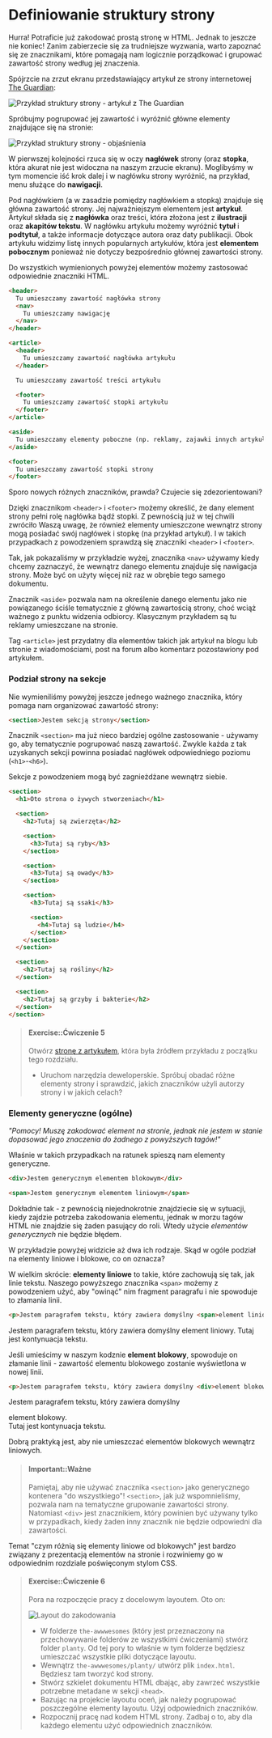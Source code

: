 # Definiowanie struktury strony

Hurra! Potraficie już zakodować prostą stronę w HTML. Jednak to jeszcze nie koniec! Zanim zabierzecie się za trudniejsze wyzwania, warto zapoznać się ze znacznikami, które pomagają nam logicznie porządkować i grupować zawartość strony według jej znaczenia.

Spójrzcie na zrzut ekranu przedstawiający artykuł ze strony internetowej [The Guardian](https://www.theguardian.com/technology/2016/apr/23/facebook-global-takeover-f8-conference-messenger-chatbots):

![Przykład struktury strony - artykuł z The Guardian][1]

[1]: /images/page-layout-example.png

Spróbujmy pogrupować jej zawartość i wyróżnić główne elementy znajdujące się na stronie:

![Przykład struktury strony - objaśnienia][2]

[2]: /images/page-layout-example-sections.png


W pierwszej kolejności rzuca się w oczy **nagłówek** strony (oraz **stopka**, która akurat nie jest widoczna na naszym zrzucie ekranu). Moglibyśmy w tym momencie iść krok dalej i w nagłówku strony wyróżnić, na przykład, menu służące do **nawigacji**.

Pod nagłówkiem (a w zasadzie pomiędzy nagłówkiem a stopką) znajduje się główna zawartość strony. Jej najważniejszym elementem jest **artykuł**. Artykuł składa się z **nagłówka** oraz treści, która złożona jest z **ilustracji** oraz **akapitów tekstu**. W nagłówku artykułu możemy wyróżnić **tytuł** i **podtytuł**, a także informacje dotyczące autora oraz daty publikacji. Obok artykułu widzimy listę innych popularnych artykułów, która jest **elementem pobocznym** ponieważ nie dotyczy bezpośrednio głównej zawartości strony.

Do wszystkich wymienionych powyżej elementów możemy zastosować odpowiednie znaczniki HTML.

```html
<header>
  Tu umieszczamy zawartość nagłówka strony
  <nav>
    Tu umieszczamy nawigację
  </nav>
</header>

<article>
  <header>
    Tu umieszczamy zawartość nagłówka artykułu
  </header>

  Tu umieszczamy zawartość treści artykułu

  <footer>
    Tu umieszczamy zawartość stopki artykułu
  </footer>
</article>

<aside>
  Tu umieszczamy elementy poboczne (np. reklamy, zajawki innych artykułów)
</aside>

<footer>
  Tu umieszczamy zawartość stopki strony
</footer>
```

Sporo nowych różnych znaczników, prawda? Czujecie się zdezorientowani?

Dzięki znacznikom `<header>` i `<footer>` możemy określić, że dany element strony pełni rolę nagłówka bądź stopki. Z pewnością już w tej chwili zwróciło Waszą uwagę, że również elementy umieszczone wewnątrz strony mogą posiadać swój nagłówek i stopkę (na przykład artykuł). I w takich przypadkach z powodzeniem sprawdzą się znaczniki `<header>` i `<footer>`.

Tak, jak pokazaliśmy w przykładzie wyżej, znacznika `<nav>` używamy kiedy chcemy zaznaczyć, że wewnątrz danego elementu znajduje się nawigacja strony. Może być on użyty więcej niż raz w obrębie tego samego dokumentu.

Znacznik `<aside>` pozwala nam na określenie danego elementu jako nie powiązanego ściśle tematycznie z główną zawartością strony, choć wciąż ważnego z punktu widzenia odbiorcy. Klasycznym przykładem są tu reklamy umieszczane na stronie.

Tag `<article>` jest przydatny dla elementów takich jak artykuł na blogu lub stronie z wiadomościami, post na forum albo komentarz pozostawiony pod artykułem.

### Podział strony na sekcje

Nie wymieniliśmy powyżej jeszcze jednego ważnego znacznika, który pomaga nam organizować zawartość strony:

```html
<section>Jestem sekcją strony</section>
```

Znacznik `<section>` ma już nieco bardziej ogólne zastosowanie - używamy go, aby tematycznie pogrupować naszą zawartość. Zwykle każda z tak uzyskanych sekcji powinna posiadać nagłówek odpowiedniego poziomu (`<h1>`-`<h6>`).

Sekcje z powodzeniem mogą być zagnieżdżane wewnątrz siebie.

```html
<section>
  <h1>Oto strona o żywych stworzeniach</h1>

  <section>
    <h2>Tutaj są zwierzęta</h2>

    <section>
      <h3>Tutaj są ryby</h3>
    </section>

    <section>
      <h3>Tutaj są owady</h3>
    </section>

    <section>
      <h3>Tutaj są ssaki</h3>

      <section>
        <h4>Tutaj są ludzie</h4>
      </section>
    </section>
  </section>

  <section>
    <h2>Tutaj są rośliny</h2>
  </section>

  <section>
    <h2>Tutaj są grzyby i bakterie</h2>
  </section>
</section>
```

> #### Exercise::Ćwiczenie 5
>
> Otwórz [stronę z artykułem](https://www.theguardian.com/technology/2016/apr/23/facebook-global-takeover-f8-conference-messenger-chatbots), która była źródłem przykładu z początku tego rozdziału.
> - Uruchom narzędzia deweloperskie. Spróbuj obadać różne elementy strony i sprawdzić, jakich znaczników użyli autorzy strony i w jakich celach?

### Elementy generyczne (ogólne)

*"Pomocy! Muszę zakodować element na stronie, jednak nie jestem w stanie dopasować jego znaczenia do żadnego z powyższych tagów!"*

Właśnie w takich przypadkach na ratunek spieszą nam elementy generyczne.

```html
<div>Jestem generycznym elementem blokowym</div>
```

```html
<span>Jestem generycznym elementem liniowym</span>
```

Dokładnie tak - z pewnością niejednokrotnie znajdziecie się w sytuacji, kiedy zajdzie potrzeba zakodowania elementu, jednak w morzu tagów HTML nie znajdzie się żaden pasujący do roli. Wtedy użycie *elementów generycznych* nie będzie błędem.

W przykładzie powyżej widzicie aż dwa ich rodzaje. Skąd w ogóle podział na elementy liniowe i blokowe, co on oznacza?

W wielkim skrócie: **elementy liniowe** to takie, które zachowują się tak, jak linie tekstu. Naszego powyższego znacznika `<span>` możemy z powodzeniem użyć, aby "owinąć" nim fragment paragrafu i nie spowoduje to złamania linii.

```html
<p>Jestem paragrafem tekstu, który zawiera domyślny <span>element liniowy.</span> Tutaj jest kontynuacja tekstu.</p>
```

<div class="example-wrapper">
  <p>Jestem paragrafem tekstu, który zawiera domyślny <span>element liniowy.</span> Tutaj jest kontynuacja tekstu.</p>
</div>

Jeśli umieścimy w naszym kodznie **element blokowy**, spowoduje on złamanie linii - zawartość elementu blokowego zostanie wyświetlona w nowej linii.

```html
<p>Jestem paragrafem tekstu, który zawiera domyślny <div>element blokowy.</div> Tutaj jest kontynuacja tekstu.</p>
```

<div class="example-wrapper">
  <p>Jestem paragrafem tekstu, który zawiera domyślny <div>element blokowy.</div> Tutaj jest kontynuacja tekstu.</p>
</div>

Dobrą praktyką jest, aby nie umieszczać elementów blokowych wewnątrz liniowych.

> #### Important::Ważne
>
> Pamiętaj, aby nie używać znacznika `<section>` jako generycznego kontenera "do wszystkiego"! `<section>`, jak już wspomnieliśmy, pozwala nam na tematyczne grupowanie zawartości strony. Natomiast `<div>` jest znacznikiem, który powinien być używany tylko w przypadkach, kiedy żaden inny znacznik nie będzie odpowiedni dla zawartości.

Temat "czym różnią się elementy liniowe od blokowych" jest bardzo związany z prezentacją elementów na stronie i rozwiniemy go w odpowiednim rozdziale poświęconym stylom CSS.

> #### Exercise::Ćwiczenie 6
>
> Pora na rozpoczęcie pracy z docelowym layoutem. Oto on:
>
> ![Layout do zakodowania](/resources/planty.png "Layout do zakodowania")
>
> - W folderze `the-awwwesomes` (który jest przeznaczony na przechowywanie folderów ze wszystkimi ćwiczeniami) stwórz folder `planty`. Od tej pory to właśnie w tym folderze będziesz umieszczać wszystkie pliki dotyczące layoutu.
> - Wewnątrz `the-awwwesomes/planty/` utwórz plik `index.html`. Będziesz tam tworzyć kod strony.
> - Stwórz szkielet dokumentu HTML dbając, aby zawrzeć wszystkie potrzebne metadane w sekcji `<head>`.
> - Bazując na projekcie layoutu oceń, jak należy pogrupować poszczególne elementy layoutu. Użyj odpowiednich znaczników.
> - Rozpocznij pracę nad kodem HTML strony. Zadbaj o to, aby dla każdego elementu użyć odpowiednich znaczników.
